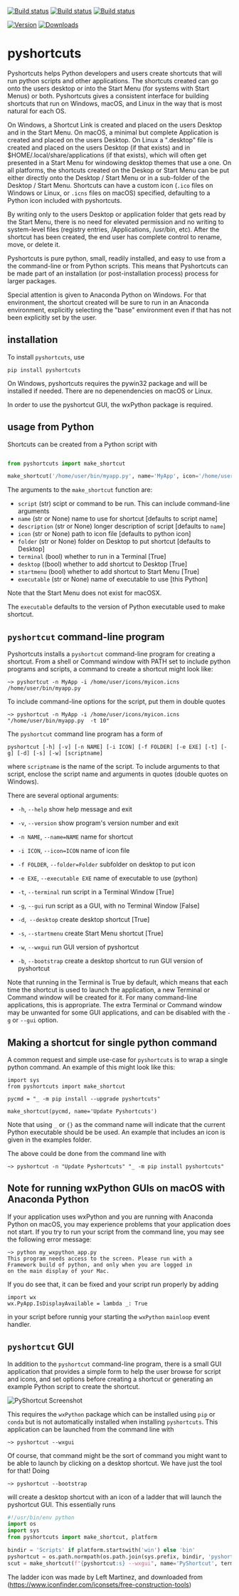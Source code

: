 [![Build status](https://github.com/newville/pyshortcuts/actions/workflows/test-ubuntu.yml/badge.svg)](https://github.com/newville/pyshortcuts/actions/workflows/test-ubuntu.yml)
[![Build status](https://github.com/newville/pyshortcuts/actions/workflows/test-windows.yml/badge.svg)](https://github.com/newville/pyshortcuts/actions/workflows/test-windows.yml)
[![Build status](https://github.com/newville/pyshortcuts/actions/workflows/test-macos.yml/badge.svg)](https://github.com/newville/pyshortcuts/actions/workflows/test-macos.yml)

[![Version](https://img.shields.io/pypi/v/pyshortcuts.svg)](https://pypi.org/project/pyshortcuts)
[![Downloads](https://pepy.tech/badge/pyshortcuts/month)](https://pepy.tech/project/pyshortcuts)

# pyshortcuts


Pyshortcuts helps Python developers and users create shortcuts that will run
python scripts and other applications.  The shortcuts created can go onto the
users desktop or into the Start Menu (for systems with Start Menus) or both.
Pyshortcuts gives a consistent interface for building shortcuts that run on
Windows, macOS, and Linux in the way that is most natural for each OS.

On Windows, a Shortcut Link is created and placed on the users Desktop and in
the Start Menu. On macOS, a minimal but complete Application is created and
placed on the users Desktop.  On Linux a ".desktop" file is created and placed
on the users Desktop (if that exists) and in $HOME/.local/share/applications
(if that exists), which will often get presented in a Start Menu for windowing
desktop themes that use a one.  On all platforms, the shortcuts created on the
Deskop or Start Menu can be put either directly onto the Desktop / Start Menu
or in a sub-folder of the Desktop / Start Menu.  Shortcuts can have a custom
icon (`.ico` files on Windows or Linux, or `.icns` files on macOS) specified,
defaulting to a Python icon included with pyshortcuts.


By writing only to the users Desktop or application folder that gets read by
the Start Menu, there is no need for elevated permission and no writing to
system-level files (registry entries, /Applications, /usr/bin, etc).  After the
shortcut has been created, the end user has complete control to rename, move,
or delete it.

Pyshortcuts is pure python, small, readily installed, and easy to use from a
the command-line or from Python scripts.  This means that Pyshortcuts can be
made part of an installation (or post-installation process) process for larger
packages.

Special attention is given to Anaconda Python on Windows.  For that
environment, the shortcut created will be sure to run in an Anaconda
environment, explicitly selecting the "base" environment even if that has not
been explicitly set by the user.

## installation

To install `pyshortcuts`, use

```
pip install pyshortcuts
```

On Windows, pyshortcuts requires the pywin32 package and will be installed
if needed. There are no depenendencies on macOS or Linux.

In order to use the pyshortcut GUI, the wxPython package is required.

## usage from Python

Shortcuts can be created from a Python script with

```python

from pyshortcuts import make_shortcut

make_shortcut('/home/user/bin/myapp.py', name='MyApp', icon='/home/user/icons/myicon.ico')
```

The arguments to the `make_shortcut` function are:

  * `script`      (str) scipt or command to be run. This can include command-line arguments
  * `name`        (str or None) name to use for shortcut [defaults to script name]
  * `description` (str or None) longer description of script [defaults to `name`]
  * `icon`        (str or None) path to icon file [defaults to python icon]
  * `folder`      (str or None) folder on Desktop to put shortcut [defaults to Desktop]
  * `terminal`    (bool) whether to run in a Terminal [True]
  * `desktop`  ((bool) whether to add shortcut to Desktop [True]
  * `startmenu`   (bool) whether to add shortcut to Start Menu [True]
  * `executable`  (str or None) name of executable to use [this Python]

Note that the Start Menu does not exist for macOSX.

The `executable` defaults to the version of Python executable used to make shortcut.


##  `pyshortcut` command-line program

Pyshortcuts installs a `pyshortcut` command-line program for creating a shortcut.
From a shell or Command window with PATH set to include python programs and scripts,
a command to create a shortcut might look like:

```
~> pyshortcut -n MyApp -i /home/user/icons/myicon.icns  /home/user/bin/myapp.py
```

To include command-line options for the script, put them in double quotes

```
~> pyshortcut -n MyApp -i /home/user/icons/myicon.icns "/home/user/bin/myapp.py  -t 10"
```

The `pyshortcut` command line program has a form of

```
pyshortcut [-h] [-v] [-n NAME] [-i ICON] [-f FOLDER] [-e EXE] [-t] [-g] [-d] [-s] [-w] [scriptname]
```

where `scriptname` is the name of the script.  To include arguments to that
script, enclose the script name and arguments in quotes (double quotes on
Windows).


There are several optional arguments:


  * `-h`, `--help`      show help message and exit
  * `-v`, `--version`   show program's version number and exit
  * `-n NAME`, `--name=NAME` name for shortcut
  * `-i ICON`, `--icon=ICON` name of icon file
  * `-f FOLDER`, `--folder=Folder` subfolder on desktop to put icon
  * `-e EXE`, `--executable EXE`     name of executable to use (python)

  * `-t`, `--terminal` run script in a Terminal Window [True]
  * `-g`, `--gui`      run script as a GUI, with no Terminal Window [False]
  * `-d`,` --desktop`         create desktop shortcut [True]
  * `-s`, `--startmenu`       create Start Menu shortcut [True]
  * `-w`, `--wxgui`    run GUI version of pyshortcut
  * `-b`, `--bootstrap`   create a desktop shortcut to run GUI version of pyshortcut

Note that running in the Terminal is True by default, which means that each
time the shortcut is used to launch the application, a new Terminal or Command
window will be created for it.  For many command-line applications, this is
appropriate.  The extra Terminal or Command window may be unwanted for some GUI
applications, and can be disabled with the `-g` or `--gui` option.

## Making a shortcut for single python command

A common request and simple use-case for `pyshortcuts` is to wrap a single
python command.  An example of this might look like this:

```
import sys
from pyshortcuts import make_shortcut

pycmd = "_ -m pip install --upgrade pyshortcuts"

make_shortcut(pycmd, name='Update Pyshortcuts')
```

Note that using `_` or `{}` as the command name will indicate that the
current Python executable should be be used. An example that includes
an icon is given in the examples folder.

The above could be done from the command line with

```
~> pyshortcut -n "Update Pyshortcuts" "_ -m pip install pyshortcuts"
```

## Note for running wxPython GUIs on macOS with Anaconda Python

If your application uses wxPython and you are running with Anaconda Python on
macOS, you may experience problems that your application does not start.  If
you try to run your script from the command line, you may see the following
error message:


```
~> python my_wxpython_app.py
This program needs access to the screen. Please run with a
Framework build of python, and only when you are logged in
on the main display of your Mac.
```


If you do see that, it can be fixed and your script run properly by adding

```
import wx
wx.PyApp.IsDisplayAvailable = lambda _: True
```

in your script before runnig your starting the `wxPython` `mainloop` event handler.



## `pyshortcut` GUI

In addition to the `pyshortcut` command-line program, there is a small GUI
application that provides a simple form to help the user browse for script
and icons, and set options before creating a shortcut or generating an
example Python script to create the shortcut.

![PyShortcut Screenshot](doc/pyshortcutgui_screenshot.png)

This requires the `wxPython` package which can be installed using `pip` or
`conda` but is not automatically installed when installing `pyshortcuts`.
This application can be launched from the command line with

```
~> pyshortcut --wxgui
```

Of course, that command might be the sort of command you might want to be able
to launch by clicking on a desktop shortcut.  We have just the tool for that!  Doing

```
~> pyshortcut --bootstrap
```

will create a desktop shortcut with an icon of a ladder that will launch
the pyshortcut GUI.  This essentially runs


```python
#!/usr/bin/env python
import os
import sys
from pyshortcuts import make_shortcut, platform

bindir = 'Scripts' if platform.startswith('win') else 'bin'
pyshortcut = os.path.normpath(os.path.join(sys.prefix, bindir, 'pyshortcut'))
scut = make_shortcut(f"{pyshortcut:s} --wxgui", name='PyShortcut', terminal=False)
```

The ladder icon was made by Left Martinez, and downloaded from
(https://www.iconfinder.com/iconsets/free-construction-tools)
